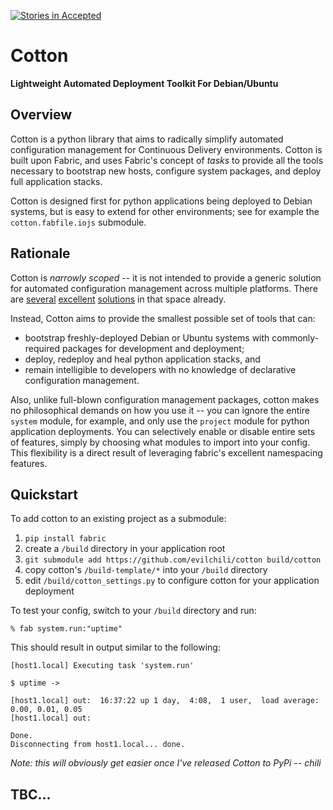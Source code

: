 [![Stories in Accepted](https://badge.waffle.io/evilchili/cotton.png?label=accepted&title=Accepted+Issues)](https://waffle.io/evilchili/cotton)

# Cotton
**Lightweight Automated Deployment Toolkit For Debian/Ubuntu**

## Overview

Cotton is a python library that aims to radically simplify automated configuration management for Continuous Delivery environments. Cotton is built upon Fabric, and uses Fabric's concept of *tasks* to provide all the tools necessary to bootstrap new hosts, configure system packages, and deploy full application stacks.

Cotton is designed first for python applications being deployed to Debian systems, but is easy to extend for other environments; see for example the `cotton.fabfile.iojs` submodule.


## Rationale

Cotton is *narrowly scoped* -- it is not intended to provide a generic solution for automated configuration management across multiple platforms. There are [several](http://cloudinit.readthedocs.org/en/latest/index.html) [excellent](http://www.ansible.com/home) [solutions](https://www.chef.io/chef/) in that space already. 

Instead, Cotton aims to provide the smallest possible set of tools that can:
* bootstrap freshly-deployed Debian or Ubuntu systems with commonly-required packages for development and deployment;
* deploy, redeploy and heal python application stacks, and
* remain intelligible to developers with no knowledge of declarative configuration management.

Also, unlike full-blown configuration management packages, cotton makes no philosophical demands on how you use it -- you can ignore the entire `system` module, for example, and only use the `project` module for python application deployments. You can selectively enable or disable entire sets of features, simply by choosing what modules to import into your config.  This flexibility is a direct result of leveraging fabric's excellent namespacing features.


## Quickstart

To add cotton to an existing project as a submodule:

1. `pip install fabric`
2. create a `/build` directory in your application root
3. `git submodule add https://github.com/evilchili/cotton build/cotton`
4. copy cotton's `/build-template/*` into your `/build` directory
5. edit `/build/cotton_settings.py` to configure cotton for your application deployment

To test your config, switch to your `/build` directory and run:
```
% fab system.run:"uptime"
```

This should result in output similar to the following:
```
[host1.local] Executing task 'system.run'

$ uptime ->

[host1.local] out:  16:37:22 up 1 day,  4:08,  1 user,  load average: 0.00, 0.01, 0.05
[host1.local] out:

Done.
Disconnecting from host1.local... done.
```

*Note: this will obviously get easier once I've released Cotton to PyPi -- chili*

## TBC...

